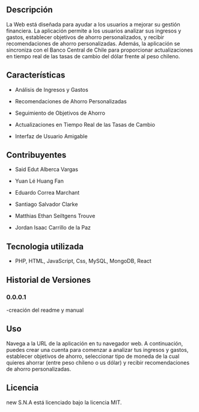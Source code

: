 ## Descripción 

 

La Web está diseñada para ayudar a los usuarios a mejorar su gestión financiera. La aplicación permite a los usuarios analizar sus ingresos y gastos, establecer objetivos de ahorro personalizados, y recibir recomendaciones de ahorro personalizadas. Además, la aplicación se sincroniza con el Banco Central de Chile para proporcionar actualizaciones en tiempo real de las tasas de cambio del dólar frente al peso chileno. 

 

## Características 

 

- Análisis de Ingresos y Gastos 

- Recomendaciones de Ahorro Personalizadas 

- Seguimiento de Objetivos de Ahorro 

- Actualizaciones en Tiempo Real de las Tasas de Cambio 

- Interfaz de Usuario Amigable 

 

## Contribuyentes 

 

- Said Edut Alberca Vargas 

- Yuan Lé Huang Fan 

- Eduardo Correa Marchant 

- Santiago Salvador Clarke 

- Matthias Ethan Seiltgens Trouve 

- Jordan Isaac Carrillo de la Paz 
 

 

 

## Tecnologia utilizada 

 

- PHP, HTML, JavaScript, Css, MySQL, MongoDB, React

 

## Historial de Versiones 

 

### 0.0.0.1 

-creación del readme y manual 

 

## Uso 

 

Navega a la URL de la aplicación en tu navegador web. A continuación, puedes crear una cuenta para comenzar a analizar tus ingresos y gastos, establecer objetivos de ahorro, seleccionar tipo de moneda de la cual quieres ahorrar (entre peso chileno o us dólar) y recibir recomendaciones de ahorro personalizadas. 

 

## Licencia 

 

new S.N.A está licenciado bajo la licencia MIT. 

 
